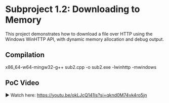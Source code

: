 # Subproject 1.2: Downloading to Memory

This project demonstrates how to download a file over HTTP using the Windows WinHTTP API, with dynamic memory allocation and debug output.

## Compilation
x86_64-w64-mingw32-g++ sub2.cpp -o sub2.exe -lwinhttp -mwindows

## PoC Video
▶ Watch here: https://youtu.be/okLJcQ141Is?si=qknd0M74vk4ro5jn
